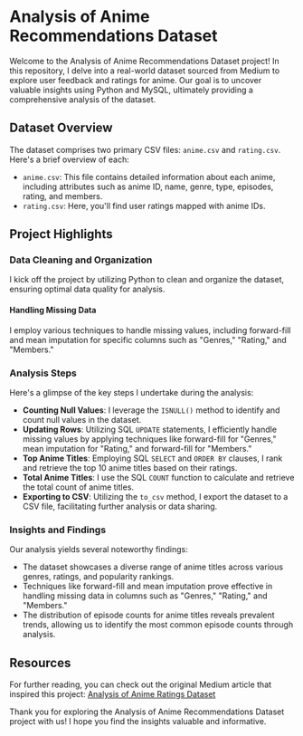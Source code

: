 # Analysis of Anime Recommendations Dataset

Welcome to the Analysis of Anime Recommendations Dataset project! In this repository, I delve into a real-world dataset sourced from Medium to explore user feedback and ratings for anime. Our goal is to uncover valuable insights using Python and MySQL, ultimately providing a comprehensive analysis of the dataset.

## Dataset Overview

The dataset comprises two primary CSV files: `anime.csv` and `rating.csv`. Here's a brief overview of each:

- `anime.csv`: This file contains detailed information about each anime, including attributes such as anime ID, name, genre, type, episodes, rating, and members.
- `rating.csv`: Here, you'll find user ratings mapped with anime IDs.

## Project Highlights

### Data Cleaning and Organization

I kick off the project by utilizing Python to clean and organize the dataset, ensuring optimal data quality for analysis.

#### Handling Missing Data

I employ various techniques to handle missing values, including forward-fill and mean imputation for specific columns such as "Genres," "Rating," and "Members."

### Analysis Steps

Here's a glimpse of the key steps I undertake during the analysis:

- **Counting Null Values**: I leverage the `ISNULL()` method to identify and count null values in the dataset.
- **Updating Rows**: Utilizing SQL `UPDATE` statements, I efficiently handle missing values by applying techniques like forward-fill for "Genres," mean imputation for "Rating," and forward-fill for "Members."
- **Top Anime Titles**: Employing SQL `SELECT` and `ORDER BY` clauses, I rank and retrieve the top 10 anime titles based on their ratings.
- **Total Anime Titles**: I use the SQL `COUNT` function to calculate and retrieve the total count of anime titles.
- **Exporting to CSV**: Utilizing the `to_csv` method, I export the dataset to a CSV file, facilitating further analysis or data sharing.

### Insights and Findings

Our analysis yields several noteworthy findings:

- The dataset showcases a diverse range of anime titles across various genres, ratings, and popularity rankings.
- Techniques like forward-fill and mean imputation prove effective in handling missing data in columns such as "Genres," "Rating," and "Members."
- The distribution of episode counts for anime titles reveals prevalent trends, allowing us to identify the most common episode counts through analysis.

## Resources

For further reading, you can check out the original Medium article that inspired this project: [Analysis of Anime Ratings Dataset](https://medium.com/@krishnax16/analysis-of-anime-ratings-dataset-54cbde90f23d)

Thank you for exploring the Analysis of Anime Recommendations Dataset project with us! I hope you find the insights valuable and informative.
